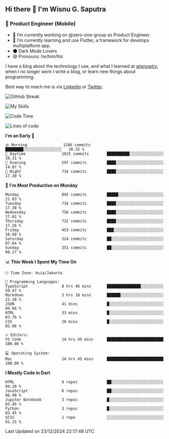 ## Hi there 👋 I'm Wisnu G. Saputra

### :mobile_phone_off: Product Engineer (Mobile)

- 🔭 I’m currently working on @zero-one-group as Product Engineer.
- 🌱 I’m currently learning and use Flutter, a framework for develops multiplatform app.
- 🌑 Dark Mode Lovers
- 😄 Pronouns: he/him/his

I have a blog about the technology I use, and what I learned at [wisnuwiry](https://wisnuwiry.space/), when I no longer work I write a blog, or learn new things about programming.

Best way to reach me is via [Linkedin](https://www.linkedin.com/in/wisnu-saputra/) or [Twitter](https://twitter.com/wisnuwiry).

![GitHub Streak](https://streak-stats.demolab.com?user=wisnuwiry&theme=dark&hide_border=true)

![My Skills](https://skillicons.dev/icons?i=dart,flutter,kotlin,swift,go,js,css,neovim,git,linux&perline=5)

<!--START_SECTION:waka-->
![Code Time](http://img.shields.io/badge/Code%20Time-1%2C599%20hrs%2023%20mins-blue)

![Lines of code](https://img.shields.io/badge/From%20Hello%20World%20I%27ve%20Written-6.1%20million%20lines%20of%20code-blue)

**I'm an Early 🐤** 

```text
🌞 Morning                1286 commits        ████████░░░░░░░░░░░░░░░░░   30.32 % 
🌆 Daytime                1625 commits        ██████████░░░░░░░░░░░░░░░   38.31 % 
🌃 Evening                597 commits         ████░░░░░░░░░░░░░░░░░░░░░   14.07 % 
🌙 Night                  734 commits         ████░░░░░░░░░░░░░░░░░░░░░   17.30 % 
```
📅 **I'm Most Productive on Monday** 

```text
Monday                   892 commits         █████░░░░░░░░░░░░░░░░░░░░   21.03 % 
Tuesday                  734 commits         ████░░░░░░░░░░░░░░░░░░░░░   17.30 % 
Wednesday                756 commits         ████░░░░░░░░░░░░░░░░░░░░░   17.82 % 
Thursday                 732 commits         ████░░░░░░░░░░░░░░░░░░░░░   17.26 % 
Friday                   453 commits         ███░░░░░░░░░░░░░░░░░░░░░░   10.68 % 
Saturday                 324 commits         ██░░░░░░░░░░░░░░░░░░░░░░░   07.64 % 
Sunday                   351 commits         ██░░░░░░░░░░░░░░░░░░░░░░░   08.27 % 
```


📊 **This Week I Spent My Time On** 

```text
🕑︎ Time Zone: Asia/Jakarta

💬 Programming Languages: 
TypeScript               8 hrs 46 mins       ███████████████░░░░░░░░░░   59.47 % 
Markdown                 3 hrs 18 mins       ██████░░░░░░░░░░░░░░░░░░░   22.38 % 
JSON                     41 mins             █░░░░░░░░░░░░░░░░░░░░░░░░   04.66 % 
HTML                     33 mins             █░░░░░░░░░░░░░░░░░░░░░░░░   03.76 % 
CSS                      26 mins             █░░░░░░░░░░░░░░░░░░░░░░░░   02.96 % 

🔥 Editors: 
VS Code                  14 hrs 45 mins      █████████████████████████   100.00 % 

💻 Operating System: 
Mac                      14 hrs 45 mins      █████████████████████████   100.00 % 
```

**I Mostly Code in Dart** 

```text
HTML                     8 repos             ██░░░░░░░░░░░░░░░░░░░░░░░   09.20 % 
JavaScript               6 repos             ██░░░░░░░░░░░░░░░░░░░░░░░   06.90 % 
Jupyter Notebook         3 repos             █░░░░░░░░░░░░░░░░░░░░░░░░   03.45 % 
Python                   3 repos             █░░░░░░░░░░░░░░░░░░░░░░░░   03.45 % 
SCSS                     1 repo              ░░░░░░░░░░░░░░░░░░░░░░░░░   01.15 % 
```




 Last Updated on 23/12/2024 22:17:48 UTC
<!--END_SECTION:waka-->
